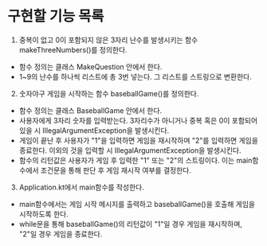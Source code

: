 # 구현할 기능 목록
1. 중복이 없고 0이 포함되지 않은 3자리 난수를 발생시키는 함수 makeThreeNumbers()를 정의한다.
- 함수 정의는 클래스 MakeQuestion 안에서 한다.
- 1~9의 난수를 하나씩 리스트에 총 3번 넣는다. 그 리스트를 스트링으로 변환한다.
2. 숫자야구 게임을 시작하는 함수 baseballGame()를 정의한다.
- 함수 정의는 클래스 BaseballGame 안에서 한다.
- 사용자에게 3자리 숫자를 입력받는다. 3자리수가 아니거나 중복 혹은 0이 포함되어있을 시 IllegalArgumentException을 발생시킨다.
- 게임이 끝난 후 사용자가 "1"을 입력하면 게임을 재시작하며 "2"를 입력하면 게임을 종료한다. 이외의 것을 입력할 시 IllegalArgumentException을 발생시킨다.
- 함수의 리턴값은 사용자가 게임 후 입력한 "1" 또는 "2"의 스트링이다. 이는 main함수에서 조건문을 통해 판단 후 게임 재시작 여부를 결정한다.
3. Application.kt에서 main함수를 작성한다.
- main함수에서는 게임 시작 메시지를 출력하고 baseballGame()을 호출해 게임을 시작하도록 한다.
- while문을 통해 baseballGame()의 리턴값이 "1"일 경우 게임을 재시작하며, "2"일 경우 게임을 종료한다.